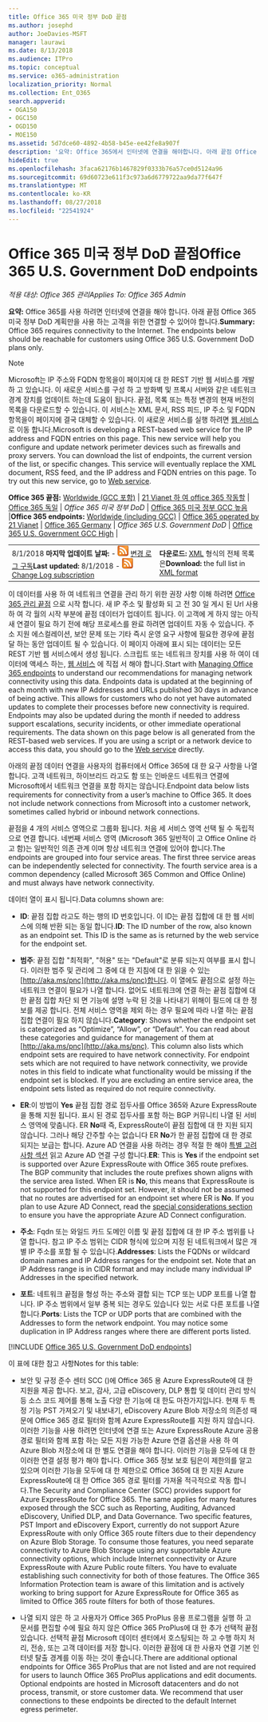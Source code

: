 ```yaml
---
title: Office 365 미국 정부 DoD 끝점
ms.author: josephd
author: JoeDavies-MSFT
manager: laurawi
ms.date: 8/13/2018
ms.audience: ITPro
ms.topic: conceptual
ms.service: o365-administration
localization_priority: Normal
ms.collection: Ent_O365
search.appverid:
- OGA150
- OGC150
- OGD150
- MOE150
ms.assetid: 5d7dce60-4892-4b58-b45e-ee42fe8a907f
description: '요약: Office 365에서 인터넷에 연결을 해야합니다. 아래 끝점 Office 365 미국 정부 DoD 계획만을 사용 하는 고객을 위한 연결할 수 있어야 합니다.'
hideEdit: true
ms.openlocfilehash: 3faca62176b1467829f0333b76a57ce0d5124a96
ms.sourcegitcommit: 69d60723e611f3c973a6d6779722aa9da77f647f
ms.translationtype: MT
ms.contentlocale: ko-KR
ms.lasthandoff: 08/27/2018
ms.locfileid: "22541924"
---
```

# <a name="office-365-us-government-dod-endpoints"></a><span data-ttu-id="3ca90-104">Office 365 미국 정부 DoD 끝점</span><span class="sxs-lookup"><span data-stu-id="3ca90-104">Office 365 U.S. Government DoD endpoints</span></span>

<span data-ttu-id="3ca90-105">*적용 대상: Office 365 관리*</span><span class="sxs-lookup"><span data-stu-id="3ca90-105">*Applies To: Office 365 Admin*</span></span>

 <span data-ttu-id="3ca90-p102">**요약:** Office 365를 사용 하려면 인터넷에 연결을 해야 합니다. 아래 끝점 Office 365 미국 정부 DoD 계획만을 사용 하는 고객을 위한 연결할 수 있어야 합니다.</span><span class="sxs-lookup"><span data-stu-id="3ca90-p102">**Summary:** Office 365 requires connectivity to the Internet. The endpoints below should be reachable for customers using Office 365 U.S. Government DoD plans only.</span></span>
  
> [!NOTE]
> <span data-ttu-id="3ca90-p103">Microsoft는 IP 주소와 FQDN 항목을이 페이지에 대 한 REST 기반 웹 서비스를 개발 하 고 있습니다. 이 새로운 서비스를 구성 하 고 방화벽 및 프록시 서버와 같은 네트워크 경계 장치를 업데이트 하는데 도움이 됩니다. 끝점, 목록 또는 특정 변경의 현재 버전의 목록을 다운로드할 수 있습니다. 이 서비스는 XML 문서, RSS 피드, IP 주소 및 FQDN 항목을이 페이지에 결국 대체할 수 있습니다. 이 새로운 서비스를 실행 하려면 [웹 서비스](managing-office-365-endpoints.md#webservice)로 이동 합니다.</span><span class="sxs-lookup"><span data-stu-id="3ca90-p103">Microsoft is developing a REST-based web service for the IP address and FQDN entries on this page. This new service will help you configure and update network perimeter devices such as firewalls and proxy servers. You can download the list of endpoints, the current version of the list, or specific changes. This service will eventually replace the XML document, RSS feed, and the IP address and FQDN entries on this page. To try out this new service, go to [Web service](managing-office-365-endpoints.md#webservice).</span></span>
  
 <span data-ttu-id="3ca90-113">**Office 365 끝점:** [Worldwide (GCC 포함)](urls-and-ip-address-ranges.md)  |  [21 Vianet 하 여 office 365 작동할](urls-and-ip-address-ranges-21vianet.md)  | [Office 365 독일](office-365-germany-endpoints.md) | *Office 365 미국 정부 DoD* | [Office 365 미국 정부 GCC 높음](office-365-u-s-government-gcc-high-endpoints.md) |</span><span class="sxs-lookup"><span data-stu-id="3ca90-113">**Office 365 endpoints:** [Worldwide (including GCC)](urls-and-ip-address-ranges.md) | [Office 365 operated by 21 Vianet](urls-and-ip-address-ranges-21vianet.md)  | [Office 365 Germany](office-365-germany-endpoints.md) | *Office 365 U.S. Government DoD* | [Office 365 U.S. Government GCC High](office-365-u-s-government-gcc-high-endpoints.md) |</span></span>
  
|||
|:-----|:-----|
|<span data-ttu-id="3ca90-114">8/1/2018 **마지막 업데이트 날짜:** - ![RSS](media/5dc6bb29-25db-4f44-9580-77c735492c4b.png) [변경 로그 구독](https://aka.ms/dodendpointrss)</span><span class="sxs-lookup"><span data-stu-id="3ca90-114">**Last updated:** 8/1/2018 - ![RSS](media/5dc6bb29-25db-4f44-9580-77c735492c4b.png) [Change Log subscription](https://aka.ms/dodendpointrss)</span></span> <br/> |<span data-ttu-id="3ca90-115">**다운로드:** [XML](https://aka.ms/usdodendpoints) 형식의 전체 목록은</span><span class="sxs-lookup"><span data-stu-id="3ca90-115">**Download:** the full list in [XML format](https://aka.ms/usdodendpoints)</span></span> <br/> |
   
 <span data-ttu-id="3ca90-p104">이 데이터를 사용 하 여 네트워크 연결을 관리 하기 위한 권장 사항 이해 하려면 [Office 365 관리 끝점](managing-office-365-endpoints.md) 으로 시작 합니다. 새 IP 주소 및 활성화 되 고 전 30 일 게시 된 Url 사용 하 여 각 월의 시작 부분에 끝점 데이터가 업데이트 됩니다. 이 고객에 게 하지 않는 아직 새 연결이 필요 하기 전에 해당 프로세스를 완료 하려면 업데이트 자동 수 있습니다. 주소 지원 에스컬레이션, 보안 문제 또는 기타 즉시 운영 요구 사항에 필요한 경우에 끝점 달 하는 동안 업데이트 될 수 있습니다. 이 페이지 아래에 표시 되는 데이터는 모든 REST 기반 웹 서비스에서 생성 됩니다. 스크립트 또는 네트워크 장치를 사용 하 여이 데이터에 액세스 하는, [웹 서비스](managing-office-365-endpoints.md#webservice) 에 직접 서 해야 합니다.</span><span class="sxs-lookup"><span data-stu-id="3ca90-p104">Start with [Managing Office 365 endpoints](managing-office-365-endpoints.md) to understand our recommendations for managing network connectivity using this data. Endpoints data is updated at the beginning of each month with new IP Addresses and URLs published 30 days in advance of being active. This allows for customers who do not yet have automated updates to complete their processes before new connectivity is required. Endpoints may also be updated during the month if needed to address support escalations, security incidents, or other immediate operational requirements. The data shown on this page below is all generated from the REST-based web services. If you are using a script or a network device to access this data, you should go to the [Web service](managing-office-365-endpoints.md#webservice) directly.</span></span>

<span data-ttu-id="3ca90-p105">아래의 끝점 데이터 연결을 사용자의 컴퓨터에서 Office 365에 대 한 요구 사항을 나열합니다. 고객 네트워크, 하이브리드 라고도 함 또는 인바운드 네트워크 연결에 Microsoft에서 네트워크 연결을 포함 하지는 않습니다.</span><span class="sxs-lookup"><span data-stu-id="3ca90-p105">Endpoint data below lists requirements for connectivity from a user’s machine to Office 365. It does not include network connections from Microsoft into a customer network, sometimes called hybrid or inbound network connections.</span></span>

<span data-ttu-id="3ca90-p106">끝점을 4 개의 서비스 영역으로 그룹화 됩니다. 처음 세 서비스 영역 선택 될 수 독립적으로 연결 합니다. 네번째 서비스 영역 (Microsoft 365 일반적이 고 Office Online 라고 함)는 일반적인 의존 관계 이며 항상 네트워크 연결에 있어야 합니다.</span><span class="sxs-lookup"><span data-stu-id="3ca90-p106">The endpoints are grouped into four service areas. The first three service areas can be independently selected for connectivity. The fourth service area is a common dependency (called Microsoft 365 Common and Office Online) and must always have network connectivity.</span></span>

<span data-ttu-id="3ca90-127">데이터 열이 표시 됩니다.</span><span class="sxs-lookup"><span data-stu-id="3ca90-127">Data columns shown are:</span></span>

- <span data-ttu-id="3ca90-p107">**ID**: 끝점 집합 라고도 하는 행의 ID 번호입니다. 이 ID는 끝점 집합에 대 한 웹 서비스에 의해 반환 되는 동일 합니다.</span><span class="sxs-lookup"><span data-stu-id="3ca90-p107">**ID**: The ID number of the row, also known as an endpoint set. This ID is the same as is returned by the web service for the endpoint set.</span></span>

- <span data-ttu-id="3ca90-p108">**범주**: 끝점 집합 "최적화", "허용" 또는 "Default"로 분류 되는지 여부를 표시 합니다. 이러한 범주 및 관리에 그 중에 대 한 지침에 대 한 읽을 수 있는 [http://aka.ms/pnc](http://aka.ms/pnc)합니다. 이 열에도 끝점으로 설정 하는 네트워크 연결이 필요가 나열 합니다. 없어도 네트워크에 연결 하는 끝점 집합에 대 한 끝점 집합 차단 되 면 기능에 설명 누락 된 것을 나타내기 위해이 필드에 대 한 정보를 제공 합니다. 전체 서비스 영역을 제외 하는 경우 필요에 따라 나열 하는 끝점 집합 연결이 필요 하지 않습니다.</span><span class="sxs-lookup"><span data-stu-id="3ca90-p108">**Category**: Shows whether the endpoint set is categorized as “Optimize”, “Allow”, or “Default”. You can read about these categories and guidance for management of them at [http://aka.ms/pnc](http://aka.ms/pnc). This column also lists which endpoint sets are required to have network connectivity. For endpoint sets which are not required to have network connectivity, we provide notes in this field to indicate what functionality would be missing if the endpoint set is blocked. If you are excluding an entire service area, the endpoint sets listed as required do not require connectivity.</span></span>

- <span data-ttu-id="3ca90-p109">**ER**:이 방법이 **Yes** 끝점 집합 경로 접두사를 Office 365와 Azure ExpressRoute을 통해 지원 됩니다. 표시 된 경로 접두사를 포함 하는 BGP 커뮤니티 나열 된 서비스 영역에 맞춥니다. ER **No**때 즉, ExpressRoute이 끝점 집합에 대 한 지원 되지 않습니다. 그러나 해당 간주할 수는 없습니다 ER **No**가 한 끝점 집합에 대 한 경로 되지는 보급는 합니다. Azure AD 연결을 사용 하려는 경우 적절 한 해야 [특별 고려 사항 섹션](https://docs.microsoft.com/azure/active-directory/connect/active-directory-AADconnect-instances#microsoft-azure-government-cloud) 읽고 Azure AD 연결 구성 합니다.</span><span class="sxs-lookup"><span data-stu-id="3ca90-p109">**ER**: This is **Yes** if the endpoint set is supported over Azure ExpressRoute with Office 365 route prefixes. The BGP community that includes the route prefixes shown aligns with the service area listed. When ER is **No**, this means that ExpressRoute is not supported for this endpoint set. However, it should not be assumed that no routes are advertised for an endpoint set where ER is **No**. If you plan to use Azure AD Connect, read the [special considerations section](https://docs.microsoft.com/azure/active-directory/connect/active-directory-AADconnect-instances#microsoft-azure-government-cloud) to ensure you have the appropriate Azure AD Connect configuration.</span></span>

- <span data-ttu-id="3ca90-p110">**주소**: Fqdn 또는 와일드 카드 도메인 이름 및 끝점 집합에 대 한 IP 주소 범위를 나열 합니다. 참고 IP 주소 범위는 CIDR 형식에 있으며 지정 된 네트워크에서 많은 개별 IP 주소를 포함 될 수 있습니다.</span><span class="sxs-lookup"><span data-stu-id="3ca90-p110">**Addresses**: Lists the FQDNs or wildcard domain names and IP Address ranges for the endpoint set. Note that an IP Address range is in CIDR format and may include many individual IP Addresses in the specified network.</span></span>
 
- <span data-ttu-id="3ca90-p111">**포트**: 네트워크 끝점을 형성 하는 주소와 결합 되는 TCP 또는 UDP 포트를 나열 합니다. IP 주소 범위에서 일부 중복 되는 경우도 있습니다 있는 서로 다른 포트를 나열 합니다.</span><span class="sxs-lookup"><span data-stu-id="3ca90-p111">**Ports**: Lists the TCP or UDP ports that are combined with the Addresses to form the network endpoint. You may notice some duplication in IP Address ranges where there are different ports listed.</span></span>
 
[!INCLUDE [Office 365 U.S. Government DoD endpoints](./includes/office-365-u.s.-government-dod-endpoints.md)]
  
<span data-ttu-id="3ca90-144">이 표에 대한 참고 사항</span><span class="sxs-lookup"><span data-stu-id="3ca90-144">Notes for this table:</span></span>

- <span data-ttu-id="3ca90-p112">보안 및 규정 준수 센터 SCC ()에 Office 365 용 Azure ExpressRoute에 대 한 지원을 제공 합니다. 보고, 감사, 고급 eDiscovery, DLP 통합 및 데이터 관리 방식 등 소스 코드 제어를 통해 노출 다양 한 기능에 대 한도 마찬가지입니다. 현재 두 특정 기능 PST 가져오기 및 내보내기, eDiscovery Azure Blob 저장소의 의존성 때문에 Office 365 경로 필터와 함께 Azure ExpressRoute를 지원 하지 않습니다. 이러한 기능을 사용 하려면 인터넷에 연결 또는 Azure ExpressRoute Azure 공용 경로 필터와 함께 포함 하는 모든 지원 가능한 Azure 연결 옵션을 사용 하 여 Azure Blob 저장소에 대 한 별도 연결을 해야 합니다. 이러한 기능을 모두에 대 한 이러한 연결 설정 평가 해야 합니다. Office 365 정보 보호 팀은이 제한의를 알고 있으며 이러한 기능을 모두에 대 한 제한으로 Office 365에 대 한 지원 Azure ExpressRoute에 대 한 Office 365 경로 필터를 가져올 적극적으로 작동 합니다.</span><span class="sxs-lookup"><span data-stu-id="3ca90-p112">The Security and Compliance Center (SCC) provides support for Azure ExpressRoute for Office 365. The same applies for many features exposed through the SCC such as Reporting, Auditing, Advanced eDiscovery, Unified DLP, and Data Governance. Two specific features, PST Import and eDiscovery Export, currently do not support Azure ExpressRoute with only Office 365 route filters due to their dependency on Azure Blob Storage. To consume those features, you need separate connectivity to Azure Blob Storage using any supportable Azure connectivity options, which include Internet connectivity or Azure ExpressRoute with Azure Public route filters. You have to evaluate establishing such connectivity for both of those features. The Office 365 Information Protection team is aware of this limitation and is actively working to bring support for Azure ExpressRoute for Office 365 as limited to Office 365 route filters for both of those features.</span></span>

- <span data-ttu-id="3ca90-p113">나열 되지 않은 하 고 사용자가 Office 365 ProPlus 응용 프로그램을 실행 하 고 문서를 편집할 수에 필요 하지 않은 Office 365 ProPlus에 대 한 추가 선택적 끝점 있습니다. 선택적 끝점 Microsoft 데이터 센터에서 호스팅되는 하 고 수행 하지 처리, 전송, 또는 고객 데이터를 저장 합니다. 이러한 끝점에 대 한 사용자 연결 기본 인터넷 탈출 경계를 이동 하는 것이 좋습니다.</span><span class="sxs-lookup"><span data-stu-id="3ca90-p113">There are additional optional endpoints for Office 365 ProPlus that are not listed and are not required for users to launch Office 365 ProPlus applications and edit documents. Optional endpoints are hosted in Microsoft datacenters and do not process, transmit, or store customer data. We recommend that user connections to these endpoints be directed to the default Internet egress perimeter.</span></span>
